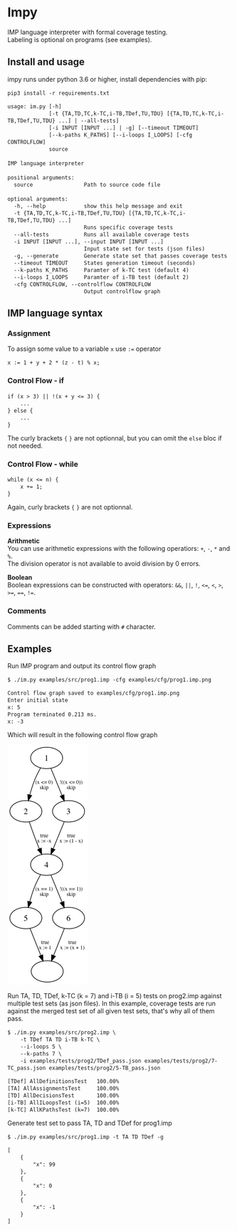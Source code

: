 # Impy

IMP language interpreter with formal coverage testing.  
Labeling is optional on programs (see examples).

## Install and usage

impy runs under python 3.6 or higher, install dependencies with pip:
```
pip3 install -r requirements.txt
```

```
usage: im.py [-h]
             [-t {TA,TD,TC,k-TC,i-TB,TDef,TU,TDU} [{TA,TD,TC,k-TC,i-TB,TDef,TU,TDU} ...] | --all-tests]
             [-i INPUT [INPUT ...] | -g] [--timeout TIMEOUT]
             [--k-paths K_PATHS] [--i-loops I_LOOPS] [-cfg CONTROLFLOW]
             source

IMP language interpreter

positional arguments:
  source                Path to source code file

optional arguments:
  -h, --help            show this help message and exit
  -t {TA,TD,TC,k-TC,i-TB,TDef,TU,TDU} [{TA,TD,TC,k-TC,i-TB,TDef,TU,TDU} ...]
                        Runs specific coverage tests
  --all-tests           Runs all available coverage tests
  -i INPUT [INPUT ...], --input INPUT [INPUT ...]
                        Input state set for tests (json files)
  -g, --generate        Generate state set that passes coverage tests
  --timeout TIMEOUT     States generation timeout (seconds)
  --k-paths K_PATHS     Paramter of k-TC test (default 4)
  --i-loops I_LOOPS     Paramter of i-TB test (default 2)
  -cfg CONTROLFLOW, --controlflow CONTROLFLOW
                        Output controlflow graph
```

## IMP language syntax

### Assignment

To assign some value to a variable `x` use `:=` operator
```
x := 1 + y + 2 * (z - t) % x;
```

### Control Flow - if

```
if (x > 3) || !(x + y <= 3) {
    ...
} else {
    ...
}
```

The curly brackets `{` `}` are not optionnal, but you can omit the `else` bloc if not needed.

### Control Flow - while

```
while (x <= n) {
    x += 1;
}
```

Again, curly brackets `{` `}` are not optionnal.

### Expressions

**Arithmetic**  
You can use arithmetic expressions with the following operatiors: `+`, `-`, `*` and `%`.  
The division operator is not available to avoid division by 0 errors.

**Boolean**  
Boolean expressions can be constructed with operators: `&&`, `||`, `!`, `<=`, `<`, `>`, `>=`, `==`, `!=`.  

### Comments
Comments can be added starting with `#` character.

## Examples

Run IMP program and output its control flow graph
```
$ ./im.py examples/src/prog1.imp -cfg examples/cfg/prog1.imp.png
```
```
Control flow graph saved to examples/cfg/prog1.imp.png
Enter initial state
x: 5
Program terminated 0.213 ms.
x: -3
```

Which will result in the following control flow graph

![Control Flow Graph for prog1](https://github.com/lypnol/impy/raw/master/examples/cfg/prog1.imp.png)

Run TA, TD, TDef, k-TC (k = 7) and i-TB (i = 5) tests on prog2.imp against multiple test sets (as json files).
In this example, coverage tests are run against the merged test set of all given test sets, that's why all of them pass.
```
$ ./im.py examples/src/prog2.imp \
    -t TDef TA TD i-TB k-TC \
    --i-loops 5 \
    --k-paths 7 \
    -i examples/tests/prog2/TDef_pass.json examples/tests/prog2/7-TC_pass.json examples/tests/prog2/5-TB_pass.json
```
```
[TDef] AllDefinitionsTest   100.00%
[TA] AllAssignmentsTest     100.00%
[TD] AllDecisionsTest       100.00%
[i-TB] AllILoopsTest (i=5)  100.00%
[k-TC] AllKPathsTest (k=7)  100.00%
```

Generate test set to pass TA, TD and TDef for prog1.imp
```
$ ./im.py examples/src/prog1.imp -t TA TD TDef -g
```
```
[
    {
        "x": 99
    },
    {
        "x": 0
    },
    {
        "x": -1
    }
]
```
